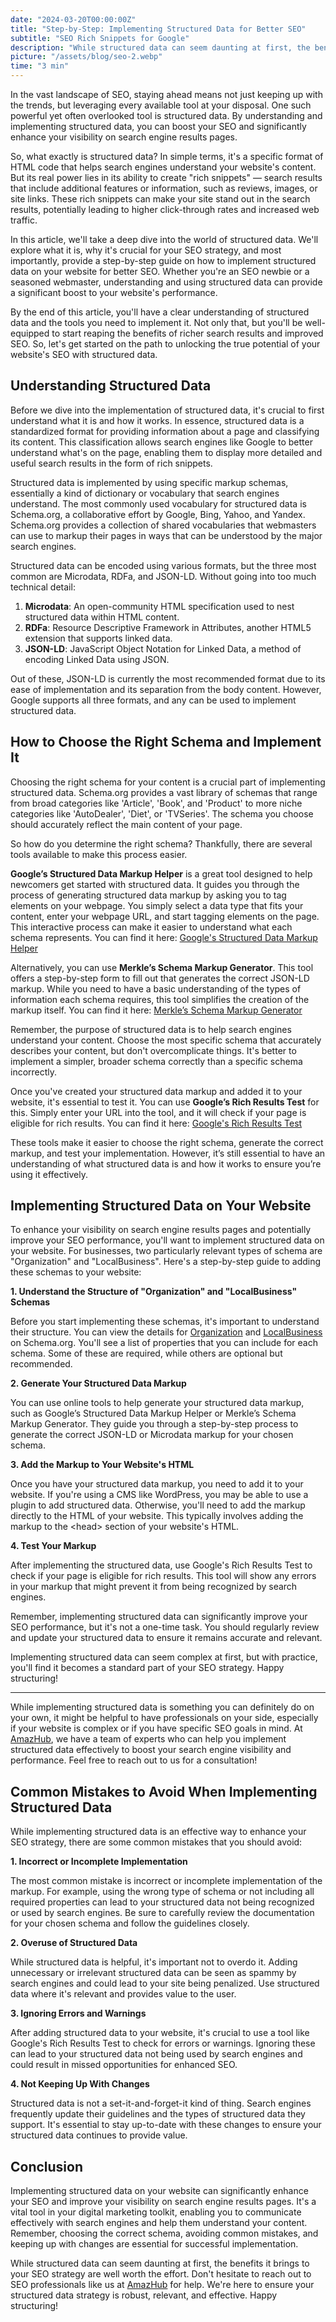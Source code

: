 ```yaml
---
date: "2024-03-20T00:00:00Z"
title: "Step-by-Step: Implementing Structured Data for Better SEO"
subtitle: "SEO Rich Snippets for Google"
description: "While structured data can seem daunting at first, the benefits it brings to your SEO strategy are well worth the effort"
picture: "/assets/blog/seo-2.webp"
time: "3 min"
---
```

In the vast landscape of SEO, staying ahead means not just keeping up with the trends, but leveraging every available tool at your disposal. One such powerful yet often overlooked tool is structured data. By understanding and implementing structured data, you can boost your SEO and significantly enhance your visibility on search engine results pages.

So, what exactly is structured data? In simple terms, it's a specific format of HTML code that helps search engines understand your website's content. But its real power lies in its ability to create "rich snippets" — search results that include additional features or information, such as reviews, images, or site links. These rich snippets can make your site stand out in the search results, potentially leading to higher click-through rates and increased web traffic.

In this article, we'll take a deep dive into the world of structured data. We'll explore what it is, why it's crucial for your SEO strategy, and most importantly, provide a step-by-step guide on how to implement structured data on your website for better SEO. Whether you're an SEO newbie or a seasoned webmaster, understanding and using structured data can provide a significant boost to your website's performance.

By the end of this article, you'll have a clear understanding of structured data and the tools you need to implement it. Not only that, but you'll be well-equipped to start reaping the benefits of richer search results and improved SEO. So, let's get started on the path to unlocking the true potential of your website's SEO with structured data.      

## Understanding Structured Data 

Before we dive into the implementation of structured data, it's crucial to first understand what it is and how it works. In essence, structured data is a standardized format for providing information about a page and classifying its content. This classification allows search engines like Google to better understand what's on the page, enabling them to display more detailed and useful search results in the form of rich snippets.

Structured data is implemented by using specific markup schemas, essentially a kind of dictionary or vocabulary that search engines understand. The most commonly used vocabulary for structured data is Schema.org, a collaborative effort by Google, Bing, Yahoo, and Yandex. Schema.org provides a collection of shared vocabularies that webmasters can use to markup their pages in ways that can be understood by the major search engines.

Structured data can be encoded using various formats, but the three most common are Microdata, RDFa, and JSON-LD. Without going into too much technical detail:

1. **Microdata**: An open-community HTML specification used to nest structured data within HTML content.
2. **RDFa**: Resource Descriptive Framework in Attributes, another HTML5 extension that supports linked data.
3. **JSON-LD**: JavaScript Object Notation for Linked Data, a method of encoding Linked Data using JSON. 

Out of these, JSON-LD is currently the most recommended format due to its ease of implementation and its separation from the body content. However, Google supports all three formats, and any can be used to implement structured data.

## How to Choose the Right Schema and Implement It

Choosing the right schema for your content is a crucial part of implementing structured data. Schema.org provides a vast library of schemas that range from broad categories like 'Article', 'Book', and 'Product' to more niche categories like 'AutoDealer', 'Diet', or 'TVSeries'. The schema you choose should accurately reflect the main content of your page.

So how do you determine the right schema? Thankfully, there are several tools available to make this process easier.

**Google’s Structured Data Markup Helper** is a great tool designed to help newcomers get started with structured data. It guides you through the process of generating structured data markup by asking you to tag elements on your webpage. You simply select a data type that fits your content, enter your webpage URL, and start tagging elements on the page. This interactive process can make it easier to understand what each schema represents. You can find it here: [Google's Structured Data Markup Helper](https://www.google.com/webmasters/markup-helper/u/0/)

Alternatively, you can use **Merkle’s Schema Markup Generator**. This tool offers a step-by-step form to fill out that generates the correct JSON-LD markup. While you need to have a basic understanding of the types of information each schema requires, this tool simplifies the creation of the markup itself. You can find it here: [Merkle’s Schema Markup Generator](https://technicalseo.com/tools/schema-markup-generator/)

Remember, the purpose of structured data is to help search engines understand your content. Choose the most specific schema that accurately describes your content, but don't overcomplicate things. It's better to implement a simpler, broader schema correctly than a specific schema incorrectly.

Once you've created your structured data markup and added it to your website, it's essential to test it. You can use **Google’s Rich Results Test** for this. Simply enter your URL into the tool, and it will check if your page is eligible for rich results. You can find it here: [Google's Rich Results Test](https://search.google.com/test/rich-results)

These tools make it easier to choose the right schema, generate the correct markup, and test your implementation. However, it’s still essential to have an understanding of what structured data is and how it works to ensure you’re using it effectively.

## Implementing Structured Data on Your Website

To enhance your visibility on search engine results pages and potentially improve your SEO performance, you'll want to implement structured data on your website. For businesses, two particularly relevant types of schema are "Organization" and "LocalBusiness". Here's a step-by-step guide to adding these schemas to your website:

**1. Understand the Structure of "Organization" and "LocalBusiness" Schemas**

Before you start implementing these schemas, it's important to understand their structure. You can view the details for [Organization](https://schema.org/Organization) and [LocalBusiness](https://schema.org/LocalBusiness) on Schema.org. You'll see a list of properties that you can include for each schema. Some of these are required, while others are optional but recommended.

**2. Generate Your Structured Data Markup**

You can use online tools to help generate your structured data markup, such as Google’s Structured Data Markup Helper or Merkle’s Schema Markup Generator. They guide you through a step-by-step process to generate the correct JSON-LD or Microdata markup for your chosen schema.

**3. Add the Markup to Your Website's HTML**

Once you have your structured data markup, you need to add it to your website. If you're using a CMS like WordPress, you may be able to use a plugin to add structured data. Otherwise, you'll need to add the markup directly to the HTML of your website. This typically involves adding the markup to the &lt;head&gt; section of your website's HTML.

**4. Test Your Markup**

After implementing the structured data, use Google's Rich Results Test to check if your page is eligible for rich results. This tool will show any errors in your markup that might prevent it from being recognized by search engines.

Remember, implementing structured data can significantly improve your SEO performance, but it's not a one-time task. You should regularly review and update your structured data to ensure it remains accurate and relevant.

Implementing structured data can seem complex at first, but with practice, you'll find it becomes a standard part of your SEO strategy. Happy structuring!

---

While implementing structured data is something you can definitely do on your own, it might be helpful to have professionals on your side, especially if your website is complex or if you have specific SEO goals in mind. At [AmazHub](https://amazhub.net/), we have a team of experts who can help you implement structured data effectively to boost your search engine visibility and performance. Feel free to reach out to us for a consultation!

## Common Mistakes to Avoid When Implementing Structured Data

While implementing structured data is an effective way to enhance your SEO strategy, there are some common mistakes that you should avoid:

**1. Incorrect or Incomplete Implementation**

The most common mistake is incorrect or incomplete implementation of the markup. For example, using the wrong type of schema or not including all required properties can lead to your structured data not being recognized or used by search engines. Be sure to carefully review the documentation for your chosen schema and follow the guidelines closely.

**2. Overuse of Structured Data**

While structured data is helpful, it's important not to overdo it. Adding unnecessary or irrelevant structured data can be seen as spammy by search engines and could lead to your site being penalized. Use structured data where it's relevant and provides value to the user.

**3. Ignoring Errors and Warnings**

After adding structured data to your website, it's crucial to use a tool like Google's Rich Results Test to check for errors or warnings. Ignoring these can lead to your structured data not being used by search engines and could result in missed opportunities for enhanced SEO.

**4. Not Keeping Up With Changes**

Structured data is not a set-it-and-forget-it kind of thing. Search engines frequently update their guidelines and the types of structured data they support. It's essential to stay up-to-date with these changes to ensure your structured data continues to provide value.

## Conclusion

Implementing structured data on your website can significantly enhance your SEO and improve your visibility on search engine results pages. It's a vital tool in your digital marketing toolkit, enabling you to communicate effectively with search engines and help them understand your content. Remember, choosing the correct schema, avoiding common mistakes, and keeping up with changes are essential for successful implementation.

While structured data can seem daunting at first, the benefits it brings to your SEO strategy are well worth the effort. Don't hesitate to reach out to SEO professionals like us at [AmazHub](/contact-us) for help. We're here to ensure your structured data strategy is robust, relevant, and effective. Happy structuring!
